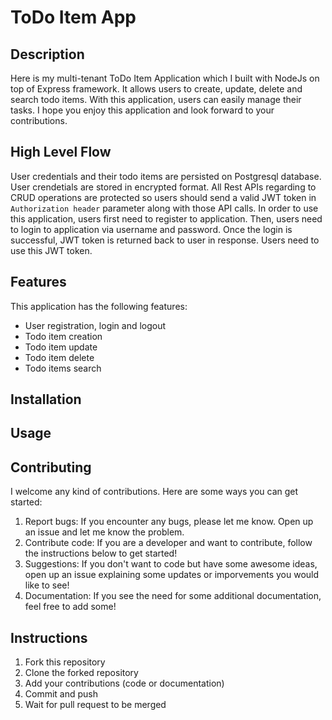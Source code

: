 # ToDo Item App

## Description

Here is my multi-tenant ToDo Item Application which I built with NodeJs on top of Express framework. It allows users to create, update, delete and search todo items. With this application, users can easily manage their tasks. I hope you enjoy this application and look forward to your contributions.

## High Level Flow

User credentials and their todo items are persisted on Postgresql database. User crendetials are stored in encrypted format. All Rest APIs regarding to CRUD operations are protected so users should send a valid JWT token in `Authorization header` parameter along with those API calls. In order to use this application, users first need to register to application. Then, users need to login to application via username and password. Once the login is successful, JWT token is returned back to user in response. Users need to use this JWT token.

## Features

This application has the following features:

-   User registration, login and logout
-   Todo item creation
-   Todo item update
-   Todo item delete
-   Todo items search

## Installation

## Usage

## Contributing

I welcome any kind of contributions. Here are some ways you can get started:

1. Report bugs: If you encounter any bugs, please let me know. Open up an issue and let me know the problem.
2. Contribute code: If you are a developer and want to contribute, follow the instructions below to get started!
3. Suggestions: If you don't want to code but have some awesome ideas, open up an issue explaining some updates or imporvements you would like to see!
4. Documentation: If you see the need for some additional documentation, feel free to add some!

## Instructions

1. Fork this repository
2. Clone the forked repository
3. Add your contributions (code or documentation)
4. Commit and push
5. Wait for pull request to be merged
